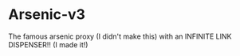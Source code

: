 # Arsenic-v3
The famous arsenic proxy (I didn't make this) with an INFINITE LINK DISPENSER!! (I made it!)
